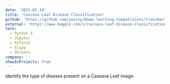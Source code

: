 ```yaml
---
date: '2021-02-19'
title: 'Cassava Leaf Disease Classification'
github: 'https://github.com/yoviny/Deep-learning-Competitions/tree/master/Cassava%20Leaf%20Disease%20Classification'
external: 'https://www.kaggle.com/c/cassava-leaf-disease-classification/'
tech:
  - Python 3
  - Jupyter
  - PyTorch
  - Scipy
  - Sklearn
company: ''
showInProjects: true
---
```


Identify the type of disease present on a Cassava Leaf image.
